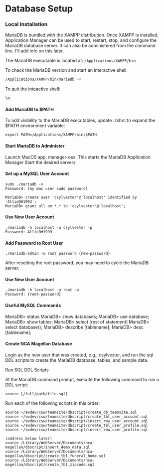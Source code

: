 # Database Setup

### Local Installation
MariaDB is bundled with the XAMPP distribution. Once XAMPP is installed, Application Manager can be used to start, restart, stop, and configure the MariaDB database server. It can also be administered from the command line. I'll add info on this later.

The MariaDB executable is located at: `/Applications/XAMPP/bin`

To check the MariaDB version and start an interactive shell:
```bash
/Applications/XAMPP/bin/mariadb -v
```

To quit the inteactive shell:
```bash
\q
```

#### Add MariaDB to $PATH
To add visibility to the MariaDB executables, update .zshrc to expand the $PATH environment variable:
```text
export PATH=/Applications/XAMPP/bin:$PATH
```

#### Start MariaDB to Administer
Launch MacOS app, manager-osx.
This starts the MariaDB Application Manager
Start the desired servers

#### Set up a MySQL User Account
```text
sudo ./mariadb -v
Password: (my mac user sudo password)

MariaDB> create user 'csylvester'@'localhost' identified by 'AllieD#1993';
MariaDB> grant all on *.* to 'csylvester'@'localhost';
```

#### Use New User Account
```text
./mariadb -h localhost -u csylvester -p
Password: AllieD#1993
```

#### Add Password to Root User
```text
./mariadb-admin -u root password {new-password}
```

After resetting the root password, you may need to cycle the MariaDB server.

#### Use New User Account
```text
./mariadb -h localhost -u root -p
Password: {root-password}
```

#### Useful MySQL Commands
MariaDB> status
MariaDB> show databases;
MariaDB> use database;
MariaDB> show tables;
MariaDB> select [rest of statement]
MariaDB> select database();
MariaDB> describe [tablename];
MariaDB> desc [tablename];

#### Create NCA Magellan Database
Login as the new user that was created, e.g., csylvester, and run the sql DDL scripts to create the MariaDB database, tables, and sample data.

Run SQL DDL Scripts

At the MariaDB command prompt, execute the following command to run a DDL script:
```text
source [/full/path/file.sql]
```

Run each of the following scripts in this order:
```text
source ~/swdev/csw/teamsite/dbscript/create_db_teamsite.sql
source ~/swdev/csw/teamsite/dbscript/create_tbl_user_account.sql
source ~/swdev/csw/teamsite/dbscript/insert_row_user_account.sql
source ~/swdev/csw/teamsite/dbscript/create_tbl_user_profile.sql
source ~/swdev/csw/teamsite/dbscript/insert_row_user_profile.sql

(address below later)
source /Library/WebServer/Documents/nca-magellan/dbscript/insert_demo_data.sql
source /Library/WebServer/Documents/nca-magellan/dbscript/create_tbl_funeral_home.sql
source /Library/WebServer/Documents/nca-magellan/dbscript/create_tbl_zipcode.sql
```
